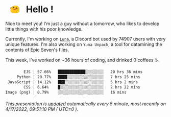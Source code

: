 <h1>   <img src="./spoink.gif" style="vertical-align:middle;" width="30px">   Hello ! </h1>

Nice to meet you! I'm just a guy without a tomorrow, who likes to develop little things with his poor knowledge.

Currently, I'm working on <a href='https://github.com/Asgarrrr/Luna'>`Luna`</a>, a Discord bot used by 74907 users with very unique features. I'm also working on `Yuna Unpack`, a tool for datamining the contents of Epic Seven's files.

This week, I've worked on ~36 hours of coding, and drinked 0 coffees ☕.

```
        EJS │ 57.66%   ████████████░░░░░░░░   20 hrs 36 mins
     Python │ 20.77%   ████░░░░░░░░░░░░░░░░   7 hrs 25 mins
 JavaScript │ 14.12%   ███░░░░░░░░░░░░░░░░░   5 hrs 2 mins
        CSS │ 6.64%    █░░░░░░░░░░░░░░░░░░░   2 hrs 22 mins
Image (png) │ 0.79%    ░░░░░░░░░░░░░░░░░░░░   16 mins
```

###### This presentation is [updated](https://github.com/Asgarrrr) automatically every 5 minute, most recently on 4/17/2022, 09:51:10 PM ( UTC±0 ).